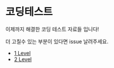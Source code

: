 # 코딩테스트
이제까지 해결한 코딩 테스트 자료들 입니다! 

더 고칠수 있는 부분이 있다면 issue 날려주세요.


- [1 Level](https://github.com/JiHoonAHN/CodingTest/blob/main/Programmers/1Level/explain/1Level%20%EC%A0%95%EB%A6%AC.md)
- [2 Level](https://github.com/JiHoonAHN/CodingTest/blob/main/Programmers/2Level/explain/2Level%20%EC%A0%95%EB%A6%AC.md)
